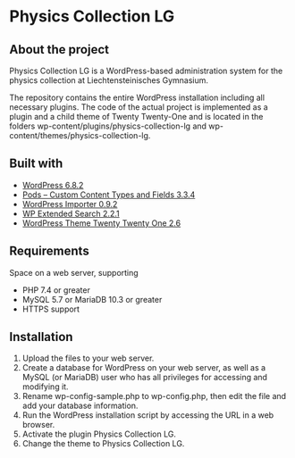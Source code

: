 # Physics Collection LG

## About the project

Physics Collection LG is a WordPress-based administration system for the physics collection at Liechtensteinisches Gymnasium.

The repository contains the entire WordPress installation including all necessary plugins. The code of the actual project is implemented as a plugin and a child theme of Twenty Twenty-One and is located in the folders wp-content/plugins/physics-collection-lg and wp-content/themes/physics-collection-lg.

## Built with

* [WordPress 6.8.2](https://wordpress.org)
* [Pods – Custom Content Types and Fields 3.3.4](https://wordpress.org/plugins/pods)
* [WordPress Importer 0.9.2](https://wordpress.org/plugins/wordpress-importer/)
* [WP Extended Search 2.2.1](https://wordpress.org/plugins/wp-extended-search)
* [WordPress Theme Twenty Twenty One 2.6](https://wordpress.org/themes/twentytwentyone)

## Requirements

Space on a web server, supporting

* PHP 7.4 or greater
* MySQL 5.7 or MariaDB 10.3 or greater
* HTTPS support

## Installation

1. Upload the files to your web server.
2. Create a database for WordPress on your web server, as well as a MySQL (or MariaDB) user who has all privileges for accessing and modifying it.
3. Rename wp-config-sample.php to wp-config.php, then edit the file and add your database information.
4. Run the WordPress installation script by accessing the URL in a web browser.
5. Activate the plugin Physics Collection LG.
6. Change the theme to Physics Collection LG.